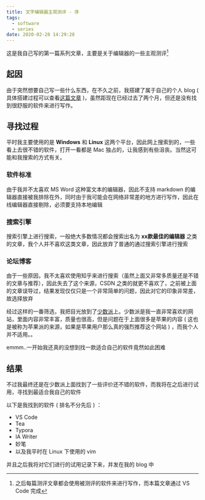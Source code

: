 ```yaml
---
title: 文字编辑器主观测评 - 序
tags:
  - software
  - series
date: 2020-02-28 14:29:28
---
```



这是我自己写的第一篇系列文章，主要是关于编辑器的一些主观测评[^1]

<!-- more -->

## 起因

由于突然想要自己写一些什么东西，在不久之前，我搭建了属于自己的个人 blog  ( 具体搭建过程可以查看[这篇文章](https://pcrab.ml/2019/12/24/init-my-own-blog/) )，虽然距现在已经过去了两个月，但还是没有找到很舒服的软件来进行写作。

## 寻找过程

平时我主要使用的是 **Windows** 和 **Linux** 这两个平台，因此网上搜索到的，一些看上去很不错的软件，打开一看都是 Mac 独占的，让我感到有些沮丧。当然这可能和我搜索的方式有关。

### 软件标准

由于我并不太喜欢 MS Word 这种富文本的编辑器，因此不支持 markdown 的编辑器直接被我排除在外，同时由于我可能会在网络非常差的地方进行写作，因此在线编辑器直接剔除，必须要支持本地编辑

### 搜索引擎

搜索引擎上进行搜索，一般绝大多数情况都会搜索出名为 **xx款最佳的编辑器** 之类的文章，我个人并不喜欢这类文章，因此放弃了普通的通过搜索引擎进行搜索

### 论坛博客

由于一些原因，我不太喜欢使用知乎来进行搜索（虽然上面又非常多质量还是不错的文章与推荐），因此失去了这个来源，CSDN 之类的就更不喜欢了，之前被上面的文章误导过，结果发现仅仅只是一个非常简单的问题，因此对它的印象非常差，故选择放弃

经过这样的一番筛选，我把目光放到了[少数派](https://sspai.com)上。少数派是我一直非常喜欢的网站，里面内容非常丰富，质量也很高，但是问题在于上面很多是苹果的内容 ( 这也是被称为苹果派的来源，如果是苹果用户那么真的强烈推荐这个网站 ) ，而我个人并不适用。。

emmm..一开始我还真的没想到找一款适合自己的软件竟然如此困难

## 结果

不过我最终还是在少数派上面找到了一些评价还不错的软件，而我将在之后进行试用，寻找到最适合我自己的软件

以下是我找到的软件 ( 排名不分先后 ) ：

- VS Code
- Tea
- Typora
- IA Writer
- 妙笔
- 以及我平时在 Linux 下使用的 vim

并且之后我将对它们进行的试用记录下来，并发在我的 blog 中

[^1]: 之后每篇测评文章都会使用被测评的软件来进行写作，而本篇文章通过 VS Code 完成
